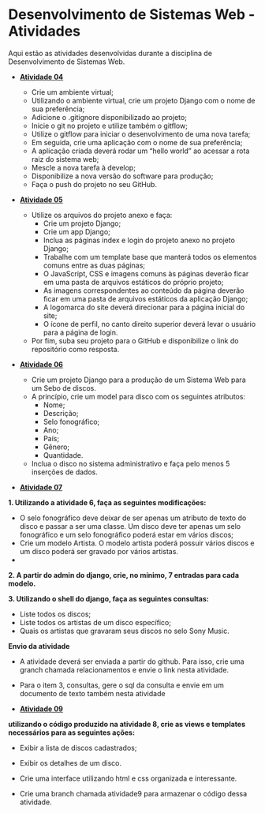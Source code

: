 # Desenvolvimento de Sistemas Web - Atividades

Aqui estão as atividades desenvolvidas durante a disciplina de Desenvolvimento de Sistemas Web.

- **[Atividade 04](004)**
  - Crie um ambiente virtual;
  - Utilizando o ambiente virtual, crie um projeto Django com o nome de sua preferência;
  - Adicione o .gitignore disponibilizado ao projeto;
  - Inicie o git no projeto e utilize também o gitflow;
  - Utilize o gitflow para iniciar o desenvolvimento de uma nova tarefa;
  - Em seguida, crie uma aplicação com o nome de sua preferência;
  - A aplicação criada deverá rodar um “hello world” ao acessar a rota raiz do sistema web;
  - Mescle a nova tarefa à develop;
  - Disponibilize a nova versão do software para produção;
  - Faça o push do projeto no seu GitHub.

- **[Atividade 05](005)**
  - Utilize os arquivos do projeto anexo e faça:
    - Crie um projeto Django;
    - Crie um app Django;
    - Inclua as páginas index e login do projeto anexo no projeto Django;
    - Trabalhe com um template base que manterá todos os elementos comuns entre as duas páginas;
    - O JavaScript, CSS e imagens comuns às páginas deverão ficar em uma pasta de arquivos estáticos do próprio projeto;
    - As imagens correspondentes ao conteúdo da página deverão ficar em uma pasta de arquivos estáticos da aplicação Django;
    - A logomarca do site deverá direcionar para a página inicial do site;
    - O ícone de perfil, no canto direito superior deverá levar o usuário para a página de login.
  - Por fim, suba seu projeto para o GitHub e disponibilize o link do repositório como resposta.

- **[Atividade 06](006)**
  - Crie um projeto Django para a produção de um Sistema Web para um Sebo de discos.
  - A princípio, crie um model para disco com os seguintes atributos:
    - Nome;
    - Descrição;
    - Selo fonográfico;
    - Ano;
    - País;
    - Gênero;
    - Quantidade.
  - Inclua o disco no sistema administrativo e faça pelo menos 5 inserções de dados.

- **[Atividade 07](007)**

**1. Utilizando a atividade 6, faça as seguintes modificações:**
- O selo fonográfico deve deixar de ser apenas um atributo de texto do disco e passar a ser uma classe. Um disco deve ter apenas um selo fonográfico e um selo fonográfico poderá estar em vários discos;
- Crie um modelo Artista. O modelo artista poderá possuir vários discos e um disco poderá ser gravado por vários artistas.
- 
**2. A partir do admin do django, crie, no mínimo, 7 entradas para cada modelo.**

**3. Utilizando o shell do django, faça as seguintes consultas:**
- Liste todos os discos;
- Liste todos os artistas de um disco específico;
- Quais os artistas que gravaram seus discos no selo Sony Music.

**Envio da atividade**
- A atividade deverá ser enviada a partir do github. Para isso, crie uma granch chamada relacionamentos e envie o link nesta atividade.
- Para o item 3, consultas, gere o sql da consulta e envie em um documento de texto também nesta atividade


- **[Atividade 09](009)**
  
**utilizando o código produzido na atividade 8, crie as views e templates necessários para as seguintes ações:**
- Exibir a lista de discos cadastrados;
- Exibir os detalhes de um disco.

- Crie uma interface utilizando html e css organizada e interessante.

- Crie uma branch chamada atividade9 para armazenar o código dessa atividade.
